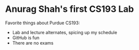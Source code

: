 # Anurag Shah's first CS193 Lab

Favorite things about Purdue CS193:
- Lab and lecture alternates, spicing up my schedule
- GitHub is fun
- There are no exams
